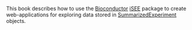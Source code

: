 This book describes how to use the [Bioconductor](https://bioconductor.org/) [iSEE](https://bioconductor.org/packages/iSEE/) package to create web-applications for exploring data stored in [SummarizedExperiment](https://bioconductor.org/packages/SummarizedExperiment/) objects.
